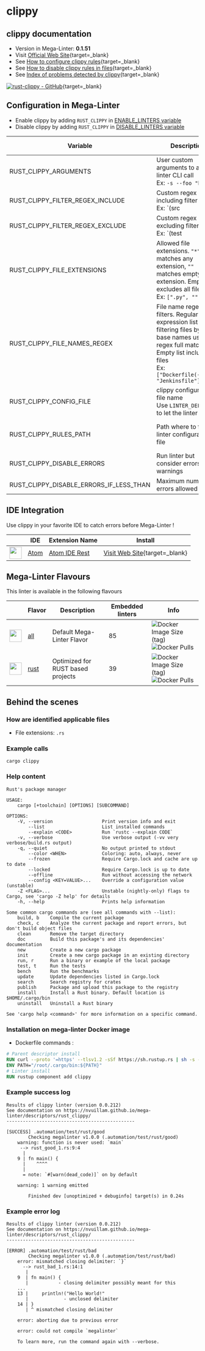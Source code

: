 <!-- markdownlint-disable MD033 MD041 -->
<!-- Generated by .automation/build.py, please do not update manually -->
# clippy

## clippy documentation

- Version in Mega-Linter: **0.1.51**
- Visit [Official Web Site](https://github.com/rust-lang/rust-clippy#readme){target=_blank}
- See [How to configure clippy rules](https://github.com/rust-lang/rust-clippy#configuration){target=_blank}
- See [How to disable clippy rules in files](https://github.com/rust-lang/rust-clippy#allowingdenying-lints){target=_blank}
- See [Index of problems detected by clippy](https://rust-lang.github.io/rust-clippy/stable/index.html){target=_blank}

[![rust-clippy - GitHub](https://gh-card.dev/repos/rust-lang/rust-clippy.svg?fullname=)](https://github.com/rust-lang/rust-clippy){target=_blank}

## Configuration in Mega-Linter

- Enable clippy by adding `RUST_CLIPPY` in [ENABLE_LINTERS variable](https://nvuillam.github.io/mega-linter/configuration/#activation-and-deactivation)
- Disable clippy by adding `RUST_CLIPPY` in [DISABLE_LINTERS variable](https://nvuillam.github.io/mega-linter/configuration/#activation-and-deactivation)

| Variable                                | Description                                                                                                                                                                                  | Default value                                    |
|-----------------------------------------|----------------------------------------------------------------------------------------------------------------------------------------------------------------------------------------------|--------------------------------------------------|
| RUST_CLIPPY_ARGUMENTS                   | User custom arguments to add in linter CLI call<br/>Ex: `-s --foo "bar"`                                                                                                                     |                                                  |
| RUST_CLIPPY_FILTER_REGEX_INCLUDE        | Custom regex including filter<br/>Ex: `(src|lib)`                                                                                                                                            | Include every file                               |
| RUST_CLIPPY_FILTER_REGEX_EXCLUDE        | Custom regex excluding filter<br/>Ex: `(test|examples)`                                                                                                                                      | Exclude no file                                  |
| RUST_CLIPPY_FILE_EXTENSIONS             | Allowed file extensions. `"*"` matches any extension, `""` matches empty extension. Empty list excludes all files<br/>Ex: `[".py", ""]`                                                      | `[".rs"]`                                        |
| RUST_CLIPPY_FILE_NAMES_REGEX            | File name regex filters. Regular expression list for filtering files by their base names using regex full match. Empty list includes all files<br/>Ex: `["Dockerfile(-.+)?", "Jenkinsfile"]` | Include every file                               |
| RUST_CLIPPY_CONFIG_FILE                 | clippy configuration file name</br>Use `LINTER_DEFAULT` to let the linter find it                                                                                                            | `.clippy.toml`                                   |
| RUST_CLIPPY_RULES_PATH                  | Path where to find linter configuration file                                                                                                                                                 | Workspace folder, then Mega-Linter default rules |
| RUST_CLIPPY_DISABLE_ERRORS              | Run linter but consider errors as warnings                                                                                                                                                   | `false`                                          |
| RUST_CLIPPY_DISABLE_ERRORS_IF_LESS_THAN | Maximum number of errors allowed                                                                                                                                                             | `0`                                              |

## IDE Integration

Use clippy in your favorite IDE to catch errors before Mega-Linter !

| <!-- -->                                                                                                                                   | IDE                      | Extension Name                                              | Install                                                                     |
|--------------------------------------------------------------------------------------------------------------------------------------------|--------------------------|-------------------------------------------------------------|-----------------------------------------------------------------------------|
| <img src="https://github.com/nvuillam/mega-linter/raw/master/docs/assets/icons/atom.ico" alt="" height="32px" class="megalinter-icon"></a> | [Atom](https://atom.io/) | [Atom IDE Rest](https://github.com/rust-lang/atom-ide-rust) | [Visit Web Site](https://github.com/rust-lang/atom-ide-rust){target=_blank} |

## Mega-Linter Flavours

This linter is available in the following flavours

| <!-- -->                                                                                                                                                  | Flavor                                                           | Description                       | Embedded linters | Info                                                                                                                                                                             |
|-----------------------------------------------------------------------------------------------------------------------------------------------------------|------------------------------------------------------------------|-----------------------------------|------------------|----------------------------------------------------------------------------------------------------------------------------------------------------------------------------------|
| <img src="https://github.com/nvuillam/mega-linter/raw/master/docs/assets/images/mega-linter-square.png" alt="" height="32px" class="megalinter-icon"></a> | [all](https://nvuillam.github.io/mega-linter/supported-linters/) | Default Mega-Linter Flavor        | 85               | ![Docker Image Size (tag)](https://img.shields.io/docker/image-size/nvuillam/mega-linter/v4) ![Docker Pulls](https://img.shields.io/docker/pulls/nvuillam/mega-linter)           |
| <img src="https://github.com/nvuillam/mega-linter/raw/master/docs/assets/icons/rust.ico" alt="" height="32px" class="megalinter-icon"></a>                | [rust](https://nvuillam.github.io/mega-linter/flavors/rust/)     | Optimized for RUST based projects | 39               | ![Docker Image Size (tag)](https://img.shields.io/docker/image-size/nvuillam/mega-linter-rust/v4) ![Docker Pulls](https://img.shields.io/docker/pulls/nvuillam/mega-linter-rust) |

## Behind the scenes

### How are identified applicable files

- File extensions: `.rs`

<!-- markdownlint-disable -->
<!-- /* cSpell:disable */ -->

### Example calls

```shell
cargo clippy
```


### Help content

```shell
Rust's package manager

USAGE:
    cargo [+toolchain] [OPTIONS] [SUBCOMMAND]

OPTIONS:
    -V, --version                  Print version info and exit
        --list                     List installed commands
        --explain <CODE>           Run `rustc --explain CODE`
    -v, --verbose                  Use verbose output (-vv very verbose/build.rs output)
    -q, --quiet                    No output printed to stdout
        --color <WHEN>             Coloring: auto, always, never
        --frozen                   Require Cargo.lock and cache are up to date
        --locked                   Require Cargo.lock is up to date
        --offline                  Run without accessing the network
        --config <KEY=VALUE>...    Override a configuration value (unstable)
    -Z <FLAG>...                   Unstable (nightly-only) flags to Cargo, see 'cargo -Z help' for details
    -h, --help                     Prints help information

Some common cargo commands are (see all commands with --list):
    build, b    Compile the current package
    check, c    Analyze the current package and report errors, but don't build object files
    clean       Remove the target directory
    doc         Build this package's and its dependencies' documentation
    new         Create a new cargo package
    init        Create a new cargo package in an existing directory
    run, r      Run a binary or example of the local package
    test, t     Run the tests
    bench       Run the benchmarks
    update      Update dependencies listed in Cargo.lock
    search      Search registry for crates
    publish     Package and upload this package to the registry
    install     Install a Rust binary. Default location is $HOME/.cargo/bin
    uninstall   Uninstall a Rust binary

See 'cargo help <command>' for more information on a specific command.

```

### Installation on mega-linter Docker image

- Dockerfile commands :
```dockerfile
# Parent descriptor install
RUN curl --proto '=https' --tlsv1.2 -sSf https://sh.rustup.rs | sh -s -- -y
ENV PATH="/root/.cargo/bin:${PATH}"
# Linter install
RUN rustup component add clippy
```


### Example success log

```shell
Results of clippy linter (version 0.0.212)
See documentation on https://nvuillam.github.io/mega-linter/descriptors/rust_clippy/
-----------------------------------------------

[SUCCESS] .automation/test/rust/good
        Checking megalinter v1.0.0 (.automation/test/rust/good)
    warning: function is never used: `main`
     --> rust_good_1.rs:9:4
      |
    9 | fn main() {
      |    ^^^^
      |
      = note: `#[warn(dead_code)]` on by default
    
    warning: 1 warning emitted
    
        Finished dev [unoptimized + debuginfo] target(s) in 0.24s

```

### Example error log

```shell
Results of clippy linter (version 0.0.212)
See documentation on https://nvuillam.github.io/mega-linter/descriptors/rust_clippy/
-----------------------------------------------

[ERROR] .automation/test/rust/bad
        Checking megalinter v1.0.0 (.automation/test/rust/bad)
    error: mismatched closing delimiter: `}`
      --> rust_bad_1.rs:14:1
       |
    9  | fn main() {
       |           - closing delimiter possibly meant for this
    ...
    13 |     println!("Hello World!"
       |             - unclosed delimiter
    14 | }
       | ^ mismatched closing delimiter
    
    error: aborting due to previous error
    
    error: could not compile `megalinter`
    
    To learn more, run the command again with --verbose.

```
